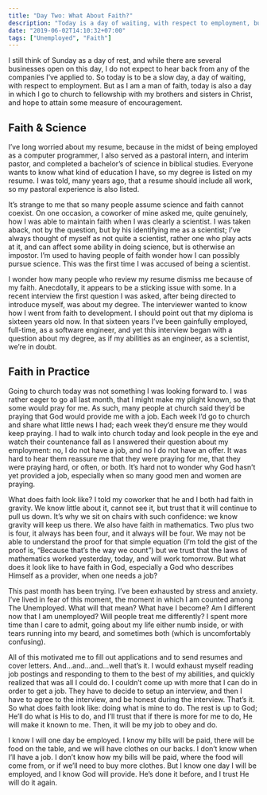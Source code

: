 ```yaml
---
title: "Day Two: What About Faith?"
description: "Today is a day of waiting, with respect to employment, but as a man of faith, today is also a day in which I go to church for fellowship and encouragement."
date: "2019-06-02T14:10:32+07:00"
tags: ["Unemployed", "Faith"]
---
```


I still think of Sunday as a day of rest, and while there are several businesses open on this day, I do not expect to hear back from any of the companies I’ve applied to. So today is to be a slow day, a day of waiting, with respect to employment. But as I am a man of faith, today is also a day in which I go to church to fellowship with my brothers and sisters in Christ, and hope to attain some measure of encouragement.

## Faith & Science
I’ve long worried about my resume, because in the midst of being employed as a computer programmer, I also served as a pastoral intern, and interim pastor, and completed a bachelor’s of science in biblical studies. Everyone wants to know what kind of education I have, so my degree is listed on my resume. I was told, many years ago, that a resume should include all work, so my pastoral experience is also listed.

It’s strange to me that so many people assume science and faith cannot coexist. On one occasion, a coworker of mine asked me, quite genuinely, how I was able to maintain faith when I was clearly a scientist. I was taken aback, not by the question, but by his identifying me as a scientist; I’ve always thought of myself as not quite a scientist, rather one who play acts at it, and can affect some ability in doing science, but is otherwise an impostor. I’m used to having people of faith wonder how I can possibly pursue science. This was the first time I was accused of being a scientist.

I wonder how many people who review my resume dismiss me because of my faith. Anecdotally, it appears to be a sticking issue with some. In a recent interview the first question I was asked, after being directed to introduce myself, was about my degree. The interviewer wanted to know how I went from faith to development. I should point out that my diploma is sixteen years old now. In that sixteen years I’ve been gainfully employed, full-time, as a software engineer, and yet this interview began with a question about my degree, as if my abilities as an engineer, as a scientist, we’re in doubt.

## Faith in Practice
Going to church today was not something I was looking forward to. I was rather eager to go all last month, that I might make my plight known, so that some would pray for me. As such, many people at church said they’d be praying that God would provide me with a job. Each week I’d go to church and share what little news I had; each week they’d ensure me they would keep praying. I had to walk into church today and look people in the eye and watch their countenance fall as I answered their question about my employment: no, I do not have a job, and no I do not have an offer. It was hard to hear them reassure me that they were praying for me, that they were praying hard, or often, or both. It’s hard not to wonder why God hasn’t yet provided a job, especially when so many good men and women are praying.

What does faith look like? I told my coworker that he and I both had faith in gravity. We know little about it, cannot see it, but trust that it will continue to pull us down. It’s why we sit on chairs with such confidence: we know gravity will keep us there. We also have faith in mathematics. Two plus two is four, it always has been four, and it always will be four. We may not be able to understand the proof for that simple equation (I’m told the gist of the proof is, “Because that’s the way we count”) but we trust that the laws of mathematics worked yesterday, today, and will work tomorrow. But what does it look like to have faith in God, especially a God who describes Himself as a provider, when one needs a job?

This past month has been trying. I’ve been exhausted by stress and anxiety. I’ve lived in fear of this moment, the moment in which I am counted among The Unemployed. What will that mean? What have I become? Am I different now that I am unemployed? Will people treat me differently? I spent more time than I care to admit, going about my life either numb inside, or with tears running into my beard, and sometimes both (which is uncomfortably confusing).

All of this motivated me to fill out applications and to send resumes and cover letters. And…and…and…well that’s it. I would exhaust myself reading job postings and responding to them to the best of my abilities, and quickly realized that was all I could do. I couldn’t come up with more that I can do in order to get a job. They have to decide to setup an interview, and then I have to agree to the interview, and be honest during the interview. That’s it. So what does faith look like: doing what is mine to do. The rest is up to God; He’ll do what is His to do, and I’ll trust that if there is more for me to do, He will make it known to me. Then, it will be my job to obey and do.

I know I will one day be employed. I know my bills will be paid, there will be food on the table, and we will have clothes on our backs. I don’t know when I’ll have a job. I don’t know how my bills will be paid, where the food will come from, or if we’ll need to buy more clothes. But I know one day I will be employed, and I know God will provide. He’s done it before, and I trust He will do it again.